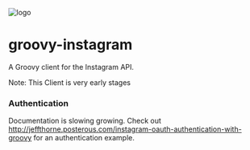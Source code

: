 
![logo](https://dl.dropbox.com/u/19596584/groovy-instagram.jpg)

groovy-instagram
======
A Groovy client for the Instagram API.

Note: This Client is very early stages


### Authentication

Documentation is slowing growing. Check out http://jeffthorne.posterous.com/instagram-oauth-authentication-with-groovy
for an authentication example.
